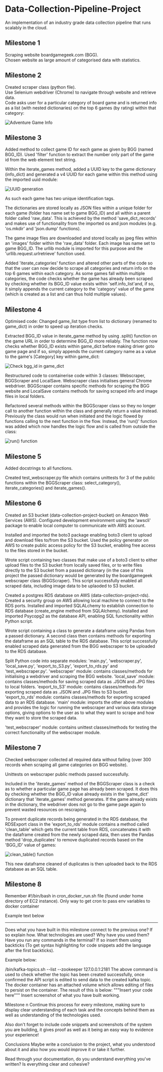 # Data-Collection-Pipeline-Project

An implementation of an industry grade data collection pipeline that runs scalably in the cloud.

## Milestone 1
Scraping website boardgamegeek.com (BGG). <br />
Chosen website as large amount of categorised data with statistics. <br />

## Milestone 2
Created scraper class (python file). <br />
Use Selenium webdriver (Chrome) to navigate through website and retrieve data. <br />
Code asks user for a particular category of board game and is returned info as a list (with nested dictionaries) on the top 6 games (by rating) within that category: <br />

![Adventure Game Info](https://user-images.githubusercontent.com/106440366/178328806-115d4dcf-da1b-4333-b532-e3a13b0d4151.JPG)

## Milestone 3
Added method to collect game ID for each game as given by BGG (named BGG_ID). Used 'filter' function to extract the number only part of the game id from the web element text string.

Within the iterate_games method, added a UUID key to the game dictionary (info_dict) and generated a v4 UUID for each game within this method using the imported uuid module:

![UUID generation](https://user-images.githubusercontent.com/106440366/179084356-e5ef3c22-fa93-42ff-95a4-a85616e92162.JPG)

As such each game has two unique identification tags.

The dictionaries are stored locally as JSON files within a unique folder for each game (folder has name set to  game BGG_ID) and all within a parent folder called 'raw_data'. This is achieved by the method 'save_dict_records' and makes use of functionality from the imported os and json modules (e.g. 'os.mkdir' and 'json.dump' functions).

The game image files are downloaded and stored locally as jpeg files within an 'images' folder within the 'raw_data' folder. Each image has name set to game BGG_ID. The urllib module is imported for this purpose and the 'urllib.request.urlretrieve' function used.

Added 'iterate_categories' function and altered other parts of the code so that the user can now decide to scrape all categories and return info on the top 6 games within each category. As some games fall within multiple categories, the code checks whether the game has already been scraped by checking whether its BGG_ID value exists within 'self.info_list'and, if so, it simply appends the current category to the 'category' value of the game (which is created as a list and can thus hold multiple values). 

## Milestone 4
Optimised code:
Changed game_list type from list to dictionary (renamed to game_dict) in order to speed up iteration checks.

Extracted BGG_ID value in iterate_game method by using .split() function on the game URL in order to determine BGG_ID more reliably. The function now checks whether BGG_ID exists within game_dict before making driver goto game page and if so, simply appends the current category name as a value to the game's [Category] key within game_dict:

![Check bgg_id in game_dict](https://user-images.githubusercontent.com/106440366/183736925-9ca15af0-944c-4bb4-81b9-8208c3806e52.JPG)

Restructured code to containerise code within 3 classes: Webscraper, BGGScraper and LocalSave.
Webscraper class initialises general Chrome webdriver. BGGScraper contains specific methods for scraping the BGG website and LocalSave contains methods for saving scraped info and image files in local folders. 

Refactored several methods within the BGGScraper class so they no longer call to another function within the class and generally return a value instead. Previously the class would run when initiated and the logic flowed by functions calling to the next function in the flow. Instead, the 'run()' function was added which now handles the logic flow and is called from outside the class:

![run() function](https://user-images.githubusercontent.com/106440366/187181663-79af97ad-453b-44ce-89ea-d835db8c387c.JPG)

## Milestone 5
Added docstrings to all functions.

Created test_webscraper.py file which contains unittests for 3 of the public functions within the BGGScraper class: select_category(), iterate_categories() and iterate_games().

## Milestone 6

Created an S3 bucket (data-collection-project-bucket) on Amazon Web Services (AWS). Configured development environment using the 'awscli' package to enable local computer to communicate with AWS account.

Installed and imported the boto3 package enabling boto3 client to upload and download files to/from the S3 bucket. Used the policy generator on AWS to create public access policy for the S3 bucket, enabling free access to the files stored in the bucket.

Wrote script containing two classes that make use of a boto3 client to either upload files to the S3 bucket from locally saved files, or to write files directly to the S3 bucket from a passed dictionary (in the case of this project the passed dictionary would be generated by the boardgamegeek webscraper class (BGGScraper).
This script successfully enabled all scraped data, including image data to be uplaoded to S3 bucket.

Created a postgres RDS database on AWS (data-collection-project-rds). Created a security group on AWS allowing local machine to connect to the RDS ports.
Installed and imported SQLALchemy to establish connection to RDS database (create_engine method from SQLAlchemy). Installed and imported Psycopg2 as the database API, enabling SQL functionality within Python script.

Wrote script containing a class to generate a dataframe using Pandas from a passed dictionary. A second class then contains methods for exporting the dataframe as an SQL table to the RDS database.
This script successfully enabled scraped data generated from the BGG webscraper to be uploaded to the RDS database.

Split Python code into separate modules: 'main.py', 'webscraper.py', 'local_save.py', 'export_to_S3.py', 'export_to_rds.py' and 'test_webscraper.py'.
'webscraper' module: contains classes/methods for initialising a webdriver and scraping the BGG website.
'local_save' module: contains classes/methods for saving scraped data as .JSON and .JPG files to local folders.
'export_to_S3' module: contains classes/methods for exporting scraped data as .JSON and .JPG files to S3 bucket.
'export_to_rds' module: contains classes/methods for exporting scraped data to an RDS database.
'main' module: imports the other above modules and provides the logic for running the webscraper and various data storage options, giving options to the user as to what they want to scrape and how they want to store the scraped data.   

'test_webscraper' module: contains unittest classes/methods for testing the correct functionality of the webscraper module.


## Milestone 7
Checked webscraper collected all required data without failing (over 300 records when scraping all game categories on BGG website).

Unittests on webscraper public methods passed successfully.

Included in the 'iterate_games' method of the BGGScraper class is a check as to whether a particular game page has already been scraped. It does this by checking whether the BGG_ID value already exists in the 'game_dict' dictionary that 'iterate_games' method generates. If the game already exists in the dictionary, the webdriver does not go to the game page again to prevent wasted resources on rescraping.

To prevent duplicate records being generated in the RDS database, the RDSExport class in the 'export_to_rds' module contains a method called 'clean_table' which gets the current table from RDS, concatenates it with the dataframe created from the newly scraped data, then uses the Pandas method 'drop_duplicates' to remove duplicated records based on the 'BGG_ID' value of games:

![clean_table() function](https://user-images.githubusercontent.com/106440366/188142084-a3ed240f-1055-4ade-963f-6a5cd9d40c03.JPG)

This new dataframe cleaned of duplicates is then uploaded back to the RDS database as an SQL table.

## Milestone 8
Remember #!/bin/bash in cron_docker_run.sh file (found under home directory of EC2 instance). Only way to get cron to pass env variables to docker container



Example text below
************************************


Does what you have built in this milestone connect to the previous one? If so explain how. What technologies are used? Why have you used them? Have you run any commands in the terminal? If so insert them using backticks (To get syntax highlighting for code snippets add the language after the first backticks).

Example below:

/bin/kafka-topics.sh --list --zookeeper 127.0.0.1:2181
The above command is used to check whether the topic has been created successfully, once confirmed the API script is edited to send data to the created kafka topic. The docker container has an attached volume which allows editing of files to persist on the container. The result of this is below:
"""Insert your code here"""
Insert screenshot of what you have built working.

Milestone n
Continue this process for every milestone, making sure to display clear understanding of each task and the concepts behind them as well as understanding of the technologies used.

Also don't forget to include code snippets and screenshots of the system you are building, it gives proof as well as it being an easy way to evidence your experience!

Conclusions
Maybe write a conclusion to the project, what you understood about it and also how you would improve it or take it further.

Read through your documentation, do you understand everything you've written? Is everything clear and cohesive?
